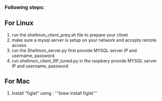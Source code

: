 ### Following steps:

## For Linux

1. run the shellmon_client_preq.sh file to prepare your clinet 
2. make sure a mysql server is setup on your network and accepts remote access
3. run the Shellmon_server.py first provide MYSQL server IP and username, password 
3. run shellmon_client_RP_tuned.py in the raspbery provide MYSQL server IP and username, password

## For Mac
1. Install "figlet" using : '''brew install figlet'''
